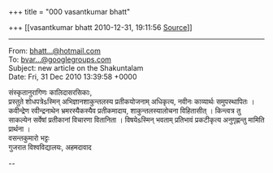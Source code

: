 +++
title = "000 vasantkumar bhatt"

+++
[[vasantkumar bhatt	2010-12-31, 19:11:56 [Source](https://groups.google.com/g/bvparishat/c/rfvMDuUSoWo)]]



  
  

------------------------------------------------------------------------

From: [bhatt...@hotmail.com]()  
To: [bvar...@googlegroups.com]()  
Subject: new article on the Shakuntalam  
Date: Fri, 31 Dec 2010 13:39:58 +0000  
  
संस्कृतानुरागिणः कालिदासरसिकाः,  
प्रस्तुते शोधपत्रेsस्मिन् अभिज्ञानशाकुन्तलस्य प्रतीकयोजनाम् अधिकृत्य, नवीनः काव्यार्थः समुपस्थापितः । कवीन्द्रेण रवीन्द्रनाथेन भ्रमरस्यैकस्यैव प्रतीकमादाय, शाकुन्तलस्यालोचना विहितासीत् । किन्त्वत्र तु साकल्येन सर्वेषां प्रतीकानां विचारणा वितानिता । विषयेsस्मिन् भवताम् प्रतिभावं प्रकटीकृत्य अनुगृह्णन्तु मामिति प्रार्थना ।  
वसन्तकुमारो भट्टः  
गुजरात विश्वविद्यालयः, अहमदावाद  
  
--  

